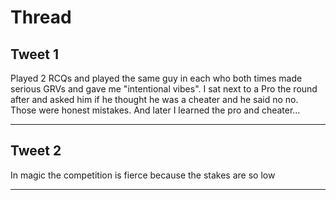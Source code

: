 # Thread

## Tweet 1

Played 2 RCQs and played the same guy in each who both times made serious GRVs and gave me "intentional vibes". I sat next to a Pro the round after and asked him if he thought he was a cheater and he said no no. Those were honest mistakes. And later I learned the pro and cheater…

---

## Tweet 2

In magic the competition is fierce because the stakes are so low

---

